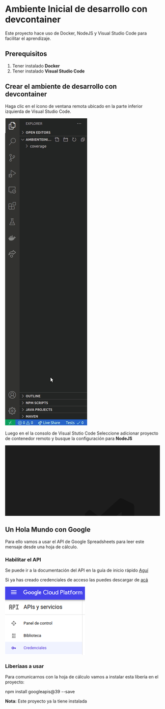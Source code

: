 # Ambiente Inicial de desarrollo con devcontainer

Este proyecto hace uso de Docker, NodeJS y Visual Studio Code para facilitar el aprendizaje.


## Prerequisitos

1. Tener instalado **Docker**
1. Tener instalado **Visual Studio Code**

## Crear el ambiente de desarrollo con devcontainer

Haga clic en el ícono de ventana remota ubicado en la parte inferior izquierda de Visual Studio Code.

![Creando Dev Container](media/IniciandoProjectoRemot.gif)

Luego en el la consolo de Visual Stutio Code Seleccione adicionar proyecto de contenedor remoto y busque la configuración para **NodeJS**

![Seleccionando Ambiente De Node](media/CreandoContenedorConNode12.gif)

## Un Hola Mundo con Google

Para ello vamos a usar el API de Google Spreadsheets para leer este mensaje desde una hoja de cálculo.

### Habilitar el API

Se puede ir a la documentación del API en la guía de inicio rápido [Aguí](https://developers.google.com/sheets/api/quickstart/nodejs)

Si ya has creado credenciales de acceso las puedes descargar de [acá](https://console.cloud.google.com/apis/credentials)

![credenciales](media/DownloadCredentiasl.png)

### Liberíaas a usar

Para comunicarnos con la hoja de cálculo vamos a instalar esta libería en el proyecto:

npm install googleapis@39 --save

**Nota:** Este proyecto ya la tiene instalada

